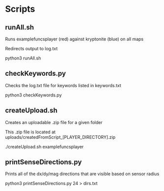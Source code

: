 # Scripts
## runAll.sh
Runs examplefuncsplayer (red) against kryptonite (blue) on all maps

Redirects output to log.txt

python3 runAll.sh

## checkKeywords.py
Checks the log.txt file for keywords listed in keywords.txt

python3 checkKeywords.py

## createUpload.sh
Creates an uploadable .zip file for a given folder

This .zip file is located at uploads/createdFromScript_[PLAYER_DIRECTORY].zip

./createUpload.sh examplefuncsplayer

## printSenseDirections.py
Prints all of the dx/dy/mag directions that are visible based on sensor radius

python3 printSenseDirections.py 24 > dirs.txt
